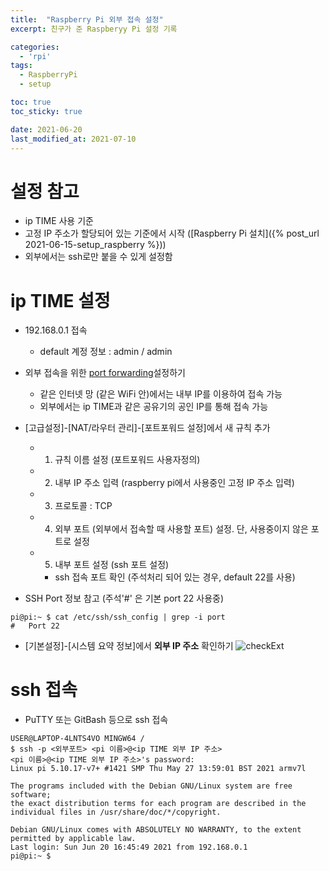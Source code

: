 ```yaml
---
title:  "Raspberry Pi 외부 접속 설정"
excerpt: 친구가 준 Raspberyy Pi 설정 기록

categories:
  - 'rpi'
tags:
  - RaspberryPi
  - setup

toc: true
toc_sticky: true

date: 2021-06-20
last_modified_at: 2021-07-10
---
```


# 설정 참고

* ip TIME 사용 기준
* 고정 IP 주소가 할당되어 있는 기준에서 시작 ([Raspberry Pi 설치]({% post_url 2021-06-15-setup_raspberry %}))
* 외부에서는 ssh로만 붙을 수 있게 설정함


# ip TIME 설정

* 192.168.0.1 접속
    + default 계정 정보 : admin / admin

* 외부 접속을 위한 <a href="https://ko.wikipedia.org/wiki/%ED%8F%AC%ED%8A%B8_%ED%8F%AC%EC%9B%8C%EB%94%A9">port forwarding</a>설정하기
    + 같은 인터넷 망 (같은 WiFi 안)에서는 내부 IP를 이용하여 접속 가능
    + 외부에서는 ip TIME과 같은 공유기의 공인 IP를 통해 접속 가능

* [고급설정]-[NAT/라우터 관리]-[포트포워드 설정]에서 새 규칙 추가    
    + 1. 규칙 이름 설정 (포트포워드 사용자정의)
    + 2. 내부 IP 주소 입력 (raspberry pi에서 사용중인 고정 IP 주소 입력)
    + 3. 프로토콜 : TCP
    + 4. 외부 포트 (외부에서 접속할 때 사용할 포트) 설정. 단, 사용중이지 않은 포트로 설정
    + 5. 내부 포트 설정 (ssh 포트 설정)
        - ssh 접속 포트 확인 (주석처리 되어 있는 경우, default 22를 사용)

* SSH Port 정보 참고 (주석'#' 은 기본 port 22 사용중)
```
pi@pi:~ $ cat /etc/ssh/ssh_config | grep -i port
#   Port 22
```

* [기본설정]-[시스템 요약 정보]에서 <b>외부 IP 주소</b> 확인하기
![checkExt]({{"/assets/img/rpi/rpi_ext.PNG"}})

# ssh 접속

* PuTTY 또는 GitBash 등으로 ssh 접속

```
USER@LAPTOP-4LNTS4VO MINGW64 /
$ ssh -p <외부포트> <pi 이름>@<ip TIME 외부 IP 주소>
<pi 이름>@<ip TIME 외부 IP 주소>'s password:
Linux pi 5.10.17-v7+ #1421 SMP Thu May 27 13:59:01 BST 2021 armv7l

The programs included with the Debian GNU/Linux system are free software;
the exact distribution terms for each program are described in the
individual files in /usr/share/doc/*/copyright.

Debian GNU/Linux comes with ABSOLUTELY NO WARRANTY, to the extent
permitted by applicable law.
Last login: Sun Jun 20 16:45:49 2021 from 192.168.0.1
pi@pi:~ $
```
